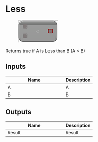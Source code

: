 # Less

<div align="left" data-full-width="false"><figure><img src="../../../../api/Math/Operators/Less.png" alt=""><figcaption></figcaption></figure></div>

Returns true if A is Less than B (A < B)

## Inputs

<table><thead><tr><th width="170">Name</th><th>Description</th></tr></thead><tbody><tr><td>A</td><td>A</td></tr><tr><td>B</td><td>B</td></tr></tbody></table>

## Outputs

<table><thead><tr><th width="170">Name</th><th>Description</th></tr></thead><tbody><tr><td>Result</td><td>Result</td></tr></tbody></table>
